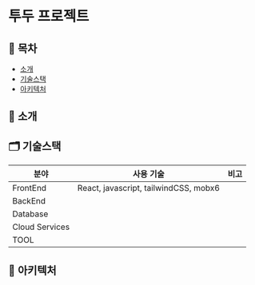 # 투두 프로젝트



## 📑 목차

- [소개](#-소개)
- [기술스택](#-기술스택)
- [아키텍처](#-아키텍처)



## 📍 소개



## 🗂 기술스택

| 분야           | 사용 기술                             | 비고 |
| -------------- | ------------------------------------- | ---- |
| FrontEnd       | React, javascript, tailwindCSS, mobx6 |      |
| BackEnd        |                                       |      |
| Database       |                                       |      |
| Cloud Services |                                       |      |
| TOOL           |                                       |      |

## 🧩 아키텍처

